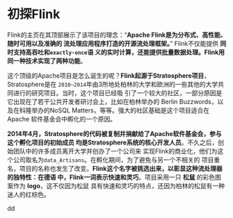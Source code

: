 初探Flink
================================================================================
Flink的主页在其顶部展示了该项目的理念：“**Apache Flink是为分布式、高性能、随时可用以及准确的
流处理应用程序打造的开源流处理框架。**” Flink不仅能提供 **同时支持高吞吐和`exactly-once`语
义的实时计算，还能提供批量数据处理。Flink用同一种技术实现了两种功能**。

这个顶级的Apache项目是怎么诞生的呢？**Flink起源于Stratosphere项目**，Stratosphere是在
`2010~2014`年由3所地处柏林的大学和欧洲的一些其他的大学共同进行的研究项目。当时，这个项目已经吸
引了一个较大的社区，一部分原因是它出现在了若干公共开发者研讨会上，比如在柏林举办的
Berlin Buzzwords，以及在科隆举办的NoSQL Matters，等等。强大的社区基础是这个项目适合在Apache
软件基金会中孵化的一个原因。

**2014年4月，Stratosphere的代码被复制并捐献给了Apache软件基金会，参与这个孵化项目的初始成员
均是Stratosphere系统的核心开发人员**。不久之后，创始团队中的许多成员离开大学并创办了一个公司来
实现Flink的商业化，他们为这个公司取名为`data_Artisans`。在孵化期间，为了避免与另一个不相关的
项目重名，项目的名称也发生了改变。**Flink这个名字被挑选出来，以彰显这种流处理器的独特性：在德语
中，Flink一词表示快速和灵巧**。项目采用一只 **松鼠** 的彩色图案作为 **logo**，这不仅因为松鼠
具有快速和灵巧的特点，还因为柏林的松鼠有一种迷人的红棕色。


































dd
